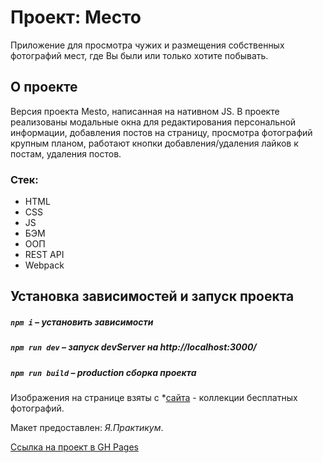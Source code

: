 # Проект: Место

Приложение для просмотра чужих и размещения собственных фотографий мест, где Вы были или только хотите побывать.

## О проекте

Версия проекта Mesto, написанная на нативном JS. В проекте реализованы модальные окна для редактирования персональной информации, добавления постов на страницу, просмотра фотографий крупным планом, работают кнопки добавления/удаления лайков к постам, удаления постов.

### Стек:
* HTML
* CSS
* JS
* БЭМ
* ООП
* REST API
* Webpack

## Установка зависимостей и запуск проекта

##### `npm i` – установить зависимости

##### `npm run dev` – запуск devServer на http://localhost:3000/

##### `npm run build` – production сборка проекта

Изображения на странице взяты с *[сайта](https://unsplash.com) - коллекции бесплатных фотографий.

Макет предоставлен: _Я.Практикум_.

[Ссылка на проект в GH Pages](https://dariy-iva.github.io/mesto/)
